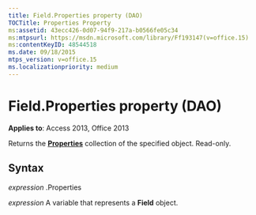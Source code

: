```yaml
---
title: Field.Properties property (DAO)
TOCTitle: Properties Property
ms:assetid: 43ecc426-0d07-94f9-217a-b0566fe05c34
ms:mtpsurl: https://msdn.microsoft.com/library/Ff193147(v=office.15)
ms:contentKeyID: 48544518
ms.date: 09/18/2015
mtps_version: v=office.15
ms.localizationpriority: medium
---
```


# Field.Properties property (DAO)


**Applies to**: Access 2013, Office 2013

Returns the **[Properties](properties-collection-dao.md)** collection of the specified object. Read-only.

## Syntax

*expression* .Properties

*expression* A variable that represents a **Field** object.

